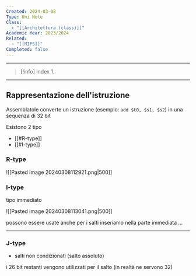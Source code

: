 ```yaml
---
Created: 2024-03-08
Type: Uni Note
Class:
  - "[[Architettura (class)]]"
Academic Year: 2023/2024
Related:
  - "[[MIPS]]"
Completed: false
---
```

---

>[!info] Index
>1. 

---
## Rappresentazione dell'istruzione
Assemblatole converte un istruzione (esempio: `add $t0, $s1, $s2`) in una sequenza di 32 bit

Esistono 2 tipo
- [[#R-type]]
- [[#I-type]]

### R-type
![[Pasted image 20240308112921.png|500]]

### I-type

tipo immediato 

![[Pasted image 20240308113041.png|500]]

possono essere usate anche per i salti inseriamo nella parte immediata ...

---
### J-type

- salti non condizionati (salto assoluto)

i 26 bit restanti vengono utilizzati per il salto (in realtà ne servono 32)
